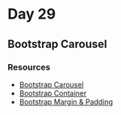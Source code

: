 # Day 29

## Bootstrap Carousel

### Resources

- [Bootstrap Carousel](https://getbootstrap.com/docs/5.2/components/carousel/)
- [Bootstrap Container](https://getbootstrap.com/docs/5.2/layout/containers/#how-they-work)
- [Bootstrap Margin & Padding](https://getbootstrap.com/docs/5.2/utilities/spacing/#margin-and-padding)
